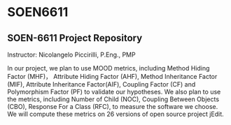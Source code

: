# SOEN6611
## SOEN-6611 Project Repository

Instructor: Nicolangelo Piccirilli, P.Eng., PMP

In our project, we plan to use MOOD metrics, including Method Hiding Factor (MHF)， Attribute Hiding Factor (AHF), Method Inheritance Factor (MIF), Attribute Inheritance Factor(AIF), Coupling Factor (CF) and Polymorphism Factor (PF) to validate our hypotheses. We also plan to use the metrics, including Number of Child (NOC), Coupling Between Objects (CBO), Response For a Class (RFC), to measure the software we choose. We will compute these metrics on 26 versions of open source project jEdit.
